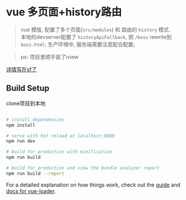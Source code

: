 # vue 多页面+history路由

> vue 模版, 配置了多个页面(`src/modules`) 和 路由的 `history` 模式. <br/>
> 本地的devserver配置了 `historyApiFallback`, 把 `/boss` rewrite到 `boss.html`; 生产环境中, 服务端需要注意配合配置;

> ps: 项目里顺手装了iview

[详情写在sf了](https://segmentfault.com/n/1330000015475464)

## Build Setup

clone项目到本地

``` bash

# install dependencies
npm install

# serve with hot reload at localhost:8080
npm run dev

# build for production with minification
npm run build

# build for production and view the bundle analyzer report
npm run build --report
```

For a detailed explanation on how things work, check out the [guide](http://vuejs-templates.github.io/webpack/) and [docs for vue-loader](http://vuejs.github.io/vue-loader).
